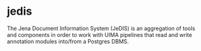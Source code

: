 # jedis
The Jena Document Information System (JeDIS) is an aggregation of tools and components in order to work with UIMA pipelines that read and write annotation modules into/from a Postgres DBMS.
